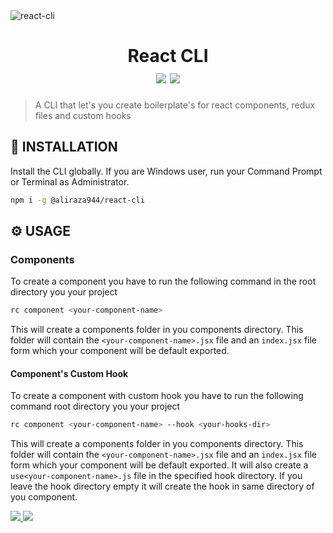 <img src="https://i.imgur.com/1pU4G0r.png" alt="react-cli">

<div align="center">
	<h1>React CLI<br>
	<!-- <img src="https://img.shields.io/npm/l/react-cli?color=8A2BE2"> -->
	<img src="https://img.shields.io/npm/v/react-cli?color=8A2BE2">
	<img src="https://img.shields.io/npm/dt/react-cli?color=8A2BE2">
	</h1>
</div>

> A CLI that let's you create boilerplate's for react components, redux files and custom hooks

## 🎩 INSTALLATION

Install the CLI globally. If you are Windows user, run your Command Prompt or Terminal as Administrator.

```sh
npm i -g @aliraza944/react-cli
```

## ⚙️ USAGE
### Components

To create a component you have to run the following command in the root directory you your project

```sh
rc component <your-component-name>
```
This will create a components folder in you components directory. This folder will contain the `<your-component-name>.jsx` file and an `index.jsx` file form which your component will be default exported.

#### Component's Custom Hook

To create a component with custom hook you have to run the following command root directory you your project

```sh
rc component <your-component-name> --hook <your-hooks-dir>
```
This will create a components folder in you components directory. This folder will contain the `<your-component-name>.jsx` file and an `index.jsx` file form which your component will be default exported. It will also create a `use<your-component-name>.js` file in the specified hook directory. If you leave the hook directory empty it will create the hook in same directory of you component.


<div>
<a href="https://www.linkedin.com/in/ali-raza-sabri/">
  <img src="https://img.shields.io/badge/LinkedIn-Ali%20Raza-blue?logo=linkedin&logoColor=blue&color=blue" />
</a>
<a href="mailto:alisabri022@gmail.com" target="_blank" rel="noopener noreferrer">
  <img src="https://img.shields.io/badge/Gmail-Ali%20Raza-red?logo=gmail&logoColor=red&color=red" />
</a>

</div>
